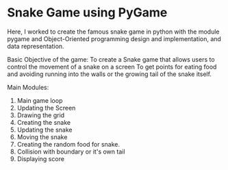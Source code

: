 # Snake Game using PyGame
Here, I worked to create the famous snake game in python with the module pygame and Object-Oriented programming design and
implementation, and data representation.

Basic Objective of the game:
To create a Snake game that allows users to control the movement of a snake on a screen
To get points for eating food and avoiding running into the walls or the growing tail of the snake itself.

Main Modules:
1. Main game loop
2. Updating the Screen
3. Drawing the grid
4. Creating the snake
5. Updating the snake
6. Moving the snake
7. Creating the random food for snake.
8. Collision with boundary or it's own tail
9. Displaying score

